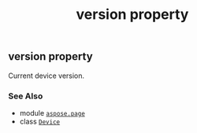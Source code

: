 ﻿---
title: version property
second_title: Aspose.Page for Python via .NET API References
description: 
type: docs
weight: 540
url: /python-net/aspose.page/device/version/
is_root: false
---

## version property


Current device version.

### See Also
* module [`aspose.page`](../../)
* class [`Device`](/page/python-net/aspose.page/device)

